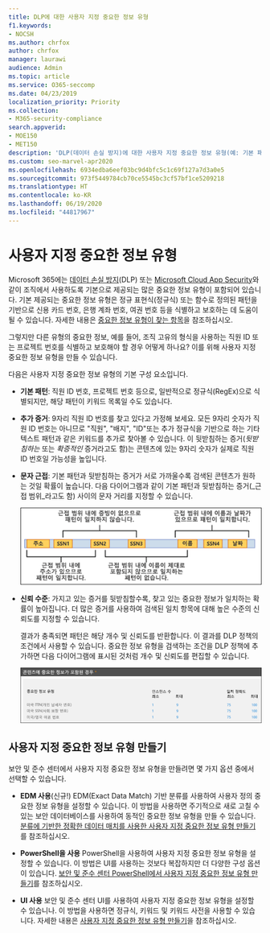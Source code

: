 ```yaml
---
title: DLP에 대한 사용자 지정 중요한 정보 유형
f1.keywords:
- NOCSH
ms.author: chrfox
author: chrfox
manager: laurawi
audience: Admin
ms.topic: article
ms.service: O365-seccomp
ms.date: 04/23/2019
localization_priority: Priority
ms.collection:
- M365-security-compliance
search.appverid:
- MOE150
- MET150
description: 'DLP(데이터 손실 방지)에 대한 사용자 지정 중요한 정보 유형(예: 기본 패턴, 문자 근접성, 신뢰 수준)의 개요를 확인합니다.'
ms.custom: seo-marvel-apr2020
ms.openlocfilehash: 6934edba6eef03bc9d4bfc5c1c69f127a7d3a0e5
ms.sourcegitcommit: 973f5449784cb70ce5545bc3cf57bf1ce5209218
ms.translationtype: HT
ms.contentlocale: ko-KR
ms.lasthandoff: 06/19/2020
ms.locfileid: "44817967"
---
```

# <a name="custom-sensitive-information-types"></a>사용자 지정 중요한 정보 유형

Microsoft 365에는 [데이터 손실 방지](data-loss-prevention-policies.md)(DLP) 또는 [Microsoft Cloud App Security](https://docs.microsoft.com/cloud-app-security)와 같이 조직에서 사용하도록 기본으로 제공되는 많은 중요한 정보 유형이 포함되어 있습니다. 기본 제공되는 중요한 정보 유형은 정규 표현식(정규식) 또는 함수로 정의된 패턴을 기반으로 신용 카드 번호, 은행 계좌 번호, 여권 번호 등을 식별하고 보호하는 데 도움이 될 수 있습니다. 자세한 내용은 [중요한 정보 유형이 찾는 항목](what-the-sensitive-information-types-look-for.md)을 참조하십시오.

그렇지만 다른 유형의 중요한 정보, 예를 들어, 조직 고유의 형식을 사용하는 직원 ID 또는 프로젝트 번호를 식별하고 보호해야 할 경우 어떻게 하나요? 이를 위해 사용자 지정 중요한 정보 유형을 만들 수 있습니다.

다음은 사용자 지정 중요한 정보 유형의 기본 구성 요소입니다.

- **기본 패턴**: 직원 ID 번호, 프로젝트 번호 등으로, 일반적으로 정규식(RegEx)으로 식별되지만, 해당 패턴이 키워드 목록일 수도 있습니다.

- **추가 증거**: 9자리 직원 ID 번호를 찾고 있다고 가정해 보세요. 모든 9자리 숫자가 직원 ID 번호는 아니므로 "직원", "배지", "ID"또는 추가 정규식을 기반으로 하는 기타 텍스트 패턴과 같은 키워드를 추가로 찾아볼 수 있습니다. 이 뒷받침하는 증거(_뒷받침하는_ 또는 _확증적인_ 증거라고도 함)는 콘텐츠에 있는 9자리 숫자가 실제로 직원 ID 번호일 가능성을 높입니다.

- **문자 근접**: 기본 패턴과 뒷받침하는 증거가 서로 가까울수록 검색된 콘텐츠가 원하는 것일 확률이 높습니다. 다음 다이어그램과 같이 기본 패턴과 뒷받침하는 증거(_근접 범위_라고도 함) 사이의 문자 거리를 지정할 수 있습니다.

    ![증거 및 근접 범위 다이어그램](../media/dc68e38e-dfa1-45b8-b204-89c8ba121f96.png)

- **신뢰 수준**: 가지고 있는 증거를 뒷받침할수록, 찾고 있는 중요한 정보가 일치하는 확률이 높아집니다. 더 많은 증거를 사용하여 검색된 일치 항목에 대해 높은 수준의 신뢰도를 지정할 수 있습니다.

  결과가 충족되면 패턴은 해당 개수 및 신뢰도를 반환합니다. 이 결과를 DLP 정책의 조건에서 사용할 수 있습니다. 중요한 정보 유형을 검색하는 조건을 DLP 정책에 추가하면 다음 다이어그램에 표시된 것처럼 개수 및 신뢰도를 편집할 수 있습니다.

    ![인스턴스 개수 및 일치 정확도 옵션](../media/11d0b51e-7c3f-4cc6-96d8-b29bcdae1aeb.png)

## <a name="creating-custom-sensitive-information-types"></a>사용자 지정 중요한 정보 유형 만들기

보안 및 준수 센터에서 사용자 지정 중요한 정보 유형을 만들려면 몇 가지 옵션 중에서 선택할 수 있습니다.

- **EDM 사용**(신규!) EDM(Exact Data Match) 기반 분류를 사용하여 사용자 정의 중요한 정보 유형을 설정할 수 있습니다. 이 방법을 사용하면 주기적으로 새로 고칠 수 있는 보안 데이터베이스를 사용하여 동적인 중요한 정보 유형을 만들 수 있습니다. [분류에 기반한 정확한 데이터 매치를 사용한 사용자 지정 중요한 정보 유형 만들기](create-custom-sensitive-information-types-with-exact-data-match-based-classification.md)를 참조하십시오.

- **PowerShell을 사용** PowerShell을 사용하여 사용자 지정 중요한 정보 유형을 설정할 수 있습니다. 이 방법은 UI를 사용하는 것보다 복잡하지만 더 다양한 구성 옵션이 있습니다. [보안 및 준수 센터 PowerShell에서 사용자 지정 중요한 정보 유형 만들기](create-a-custom-sensitive-information-type-in-scc-powershell.md)를 참조하십시오.

- **UI 사용** 보안 및 준수 센터 UI를 사용하여 사용자 지정 중요한 정보 유형을 설정할 수 있습니나. 이 방법을 사용하면 정규식, 키워드 및 키워드 사전을 사용할 수 있습니다. 자세한 내용은 [사용자 지정 중요한 정보 유형 만들기](create-a-custom-sensitive-information-type.md)을 참조하십시오.



